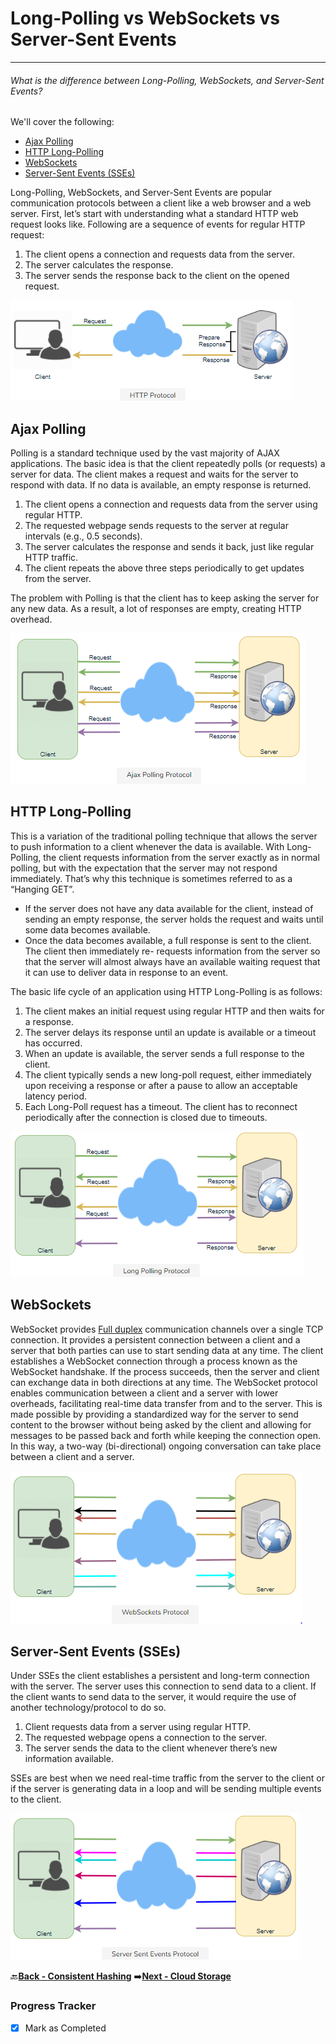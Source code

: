 # Long-Polling vs WebSockets vs Server-Sent Events
-------------------------------------------------
###### What is the difference between Long-Polling, WebSockets, and Server-Sent Events?

We'll cover the following:
* [Ajax Polling](#what-is-consistent-hashing)
* [HTTP Long-Polling](#http-long-polling)
* [WebSockets](#websockets)
* [Server-Sent Events (SSEs)](#server-sent-events-sses)

Long-Polling, WebSockets, and Server-Sent Events are popular communication protocols between a client like 
a web browser and a web server. First, let’s start with understanding what a standard HTTP web request 
looks like. Following are a sequence of events for regular HTTP request:

1.  The client opens a connection and requests data from the server.
1.  The server calculates the response.
1.  The server sends the response back to the client on the opened request.

![http-protocol](assets/http-protocol.PNG)

## Ajax Polling

Polling is a standard technique used by the vast majority of AJAX applications. The basic idea is that the client 
repeatedly polls (or requests) a server for data. The client makes a request and waits for the server to respond 
with data. If no data is available, an empty response is returned.

1.  The client opens a connection and requests data from the server using regular HTTP.
1.  The requested webpage sends requests to the server at regular intervals (e.g., 0.5 seconds).
1.  The server calculates the response and sends it back, just like regular HTTP traffic.
1.  The client repeats the above three steps periodically to get updates from the server.

The problem with Polling is that the client has to keep asking the server for any new data. As a result, a lot of 
responses are empty, creating HTTP overhead.

![ajax-polling-protocol](assets/ajax-polling-protocol.PNG)

## HTTP Long-Polling

This is a variation of the traditional polling technique that allows the server to push information to a client 
whenever the data is available. With Long-Polling, the client requests information from the server exactly as 
in normal polling, but with the expectation that the server may not respond immediately. That’s why this 
technique is sometimes referred to as a “Hanging GET”.

* If the server does not have any data available for the client, instead of sending an empty response, the 
  server holds the request and waits until some data becomes available.
* Once the data becomes available, a full response is sent to the client. The client then immediately re-
  requests information from the server so that the server will almost always have an available waiting 
  request that it can use to deliver data in response to an event.

The basic life cycle of an application using HTTP Long-Polling is as follows:

1.  The client makes an initial request using regular HTTP and then waits for a response.
1.  The server delays its response until an update is available or a timeout has occurred.
1.  When an update is available, the server sends a full response to the client.
1.  The client typically sends a new long-poll request, either immediately upon receiving a response or after 
    a pause to allow an acceptable latency period.
1.  Each Long-Poll request has a timeout. The client has to reconnect periodically after the connection is 
    closed due to timeouts.

![long-polling-protocol](assets/long-polling-protocol.PNG)

## WebSockets

WebSocket provides [Full duplex](https://en.wikipedia.org/wiki/Duplex_(telecommunications)#Full_duplex) communication channels over a single TCP connection. It provides a 
persistent connection between a client and a server that both parties can use to start sending data at any time. 
The client establishes a WebSocket connection through a process known as the WebSocket handshake. If the 
process succeeds, then the server and client can exchange data in both directions at any time. The WebSocket 
protocol enables communication between a client and a server with lower overheads, facilitating real-time 
data transfer from and to the server. This is made possible by providing a standardized way for the server to 
send content to the browser without being asked by the client and allowing for messages to be passed back 
and forth while keeping the connection open. In this way, a two-way (bi-directional) ongoing conversation can 
take place between a client and a server.

![websockets-protocol](assets/websockets-protocol.PNG)

## Server-Sent Events (SSEs)

Under SSEs the client establishes a persistent and long-term connection with the server. The server uses this 
connection to send data to a client. If the client wants to send data to the server, it would require the use of 
another technology/protocol to do so.

1.  Client requests data from a server using regular HTTP.
1.  The requested webpage opens a connection to the server.
1.  The server sends the data to the client whenever there’s new information available.

SSEs are best when we need real-time traffic from the server to the client or if the server is generating data in 
a loop and will be sending multiple events to the client.

![server-sent-events-protocol](assets/server-sent-events-protocol.PNG)

:back:[**Back - Consistent Hashing**](../010_Consistent_Hashing/README.md)
:arrow_right:[**Next - Cloud Storage**](../012_Cloud_Storage/README.md)

### Progress Tracker

- [x] Mark as Completed
